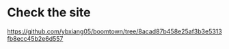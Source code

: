 # Check the site

https://github.com/ybxiang05/boomtown/tree/8acad87b458e25af3b3e5313fb8ecc45b2e6d557
